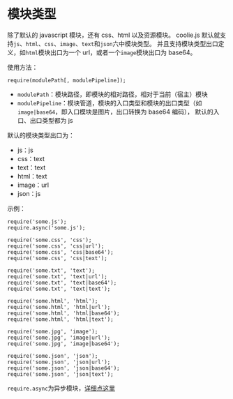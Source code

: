 # 模块类型

除了默认的 javascript 模块，还有 css、html 以及资源模块。
coolie.js 默认就支持`js`、`html`、`css`、`image`、`text`和`json`六中模块类型。
并且支持模块类型出口定义，如`html`模块出口为一个 url，或者一个`image`模块出口为 base64。

使用方法：
```
require(modulePath[, modulePipeline]);
```

- `modulePath`：模块路径，即模块的相对路径，相对于当前（宿主）模块
- `modulePipeline`：模块管道，模块的入口类型和模块的出口类型（如`image|base64`，即入口模块是图片，出口转换为 base64 编码），
默认的入口、出口类型都为 js

默认的模块类型出口为：
- js：js
- css：text
- text：text
- html：text
- image：url
- json：js

示例：

```
require('some.js');
require.async('some.js');

require('some.css', 'css');
require('some.css', 'css|url');
require('some.css', 'css|base64');
require('some.css', 'css|text');

require('some.txt', 'text');
require('some.txt', 'text|url');
require('some.txt', 'text|base64');
require('some.txt', 'text|text');

require('some.html', 'html');
require('some.html', 'html|url');
require('some.html', 'html|base64');
require('some.html', 'html|text');

require('some.jpg', 'image');
require('some.jpg', 'image|url');
require('some.jpg', 'image|base64');

require('some.json', 'json');
require('some.json', 'json|url');
require('some.json', 'json|base64');
require('some.json', 'json|text');
```


`require.async`为异步模块，[详细点这里](./async-module.md)

